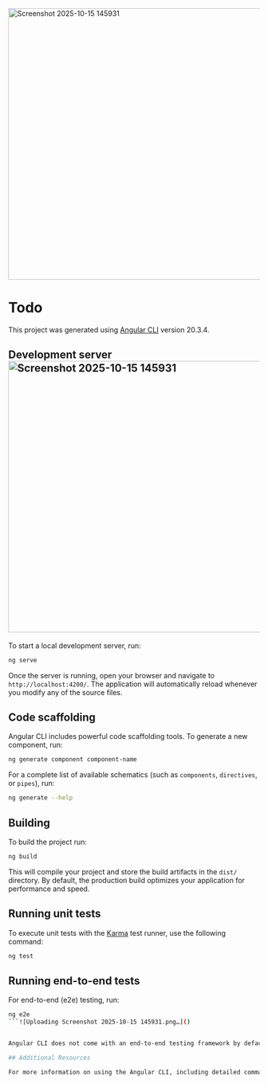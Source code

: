 <img width="979" height="545" alt="Screenshot 2025-10-15 145931" src="https://github.com/user-attachments/assets/008bfe98-7a88-408f-ae6b-de0543432293" />

# Todo

This project was generated using [Angular CLI](https://github.com/angular/angular-cli) version 20.3.4.

## Development server<img width="979" height="545" alt="Screenshot 2025-10-15 145931" src="https://github.com/user-attachments/assets/31e57a5f-8f5e-4556-9201-204e99ad55fb" />


To start a local development server, run:

```bash
ng serve
```

Once the server is running, open your browser and navigate to `http://localhost:4200/`. The application will automatically reload whenever you modify any of the source files.

## Code scaffolding

Angular CLI includes powerful code scaffolding tools. To generate a new component, run:

```bash
ng generate component component-name
```

For a complete list of available schematics (such as `components`, `directives`, or `pipes`), run:

```bash
ng generate --help
```

## Building

To build the project run:

```bash
ng build
```

This will compile your project and store the build artifacts in the `dist/` directory. By default, the production build optimizes your application for performance and speed.

## Running unit tests

To execute unit tests with the [Karma](https://karma-runner.github.io) test runner, use the following command:

```bash
ng test
```

## Running end-to-end tests

For end-to-end (e2e) testing, run:

```bash
ng e2e
```![Uploading Screenshot 2025-10-15 145931.png…]()


Angular CLI does not come with an end-to-end testing framework by default. You can choose one that suits your needs.

## Additional Resources

For more information on using the Angular CLI, including detailed command references, visit the [Angular CLI Overview and Command Reference](https://angular.dev/tools/cli) page.
